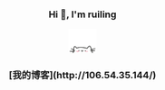 <h3 align="center">Hi 👋, I'm ruiling</h3>
    <p align="center">
          <img src="cat.webp" width="50"/>
    </p>
<h3 align="center">[我的博客](http://106.54.35.144/)</h3>

